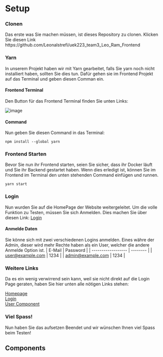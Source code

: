 # Setup 

### Clonen 
<p> Das erste was Sie machen müssen, ist dieses Repository zu clonen. Klicken Sie diesen Link https://github.com/LeonaIstrefi/uek223_team3_Leo_Ram_Frontend </p>


### Yarn 
<p> In unserem Projekt haben wir mit Yarn gearbeitet, falls Sie yarn noch nicht installiert haben, sollten Sie dies tun. Dafür gehen sie im Frontend Projekt auf das Terminal und geben diesen Comman ein. </p>

#### Frontend Terminal 
<p> Den Button für das Frontend Terminal finden Sie unten Links: </p>

![image](https://github.com/user-attachments/assets/8ca70991-08e2-4f34-8c2c-cdadfcf5a52b)

#### Command 
<p> Nun geben Sie diesen Command in das Terminal: </p>

```
npm install --global yarn
```

### Frontend Starten 
<p> Bevor Sie nun ihr Frontend starten, seien Sie sicher, dass ihr Docker läuft und Sie ihr Backend gestartet haben. Wenn dies erledigt ist, können Sie im Frontend im Terminal den unten stehenden Command einfügen und runnen. </p>

```
yarn start
```

### Login 
Nun wurden Sie auf die HomePage der Website weitergeleitet. Um die volle Funktion zu Testen, müssen Sie sich Anmelden. Dies machen Sie über diesen Link: [Login](http://localhost:3000/login)

#### Anmelde Daten 
Sie könne sich mit zwei verschiedenen Logins anmelden. Eines währe der Admin, dieser wird mehr Rechte haben als ein User, welcher die andere Anmelde Option ist. 
| E-Mail             | Password |
| ------------------ | -------- |
| user@example.com   | 1234     |
| admin@example.com  | 1234     |


### Weitere Links
<p> Da es ein wenig verwirrend sein kann, weil sie nicht direkt auf die Login Page geraten, haben Sie hier unten alle nötigen Links stehen: </p
<ul> 
  
[Homepage](http://localhost:3000)  
[Login](http://localhost:3000/login)  
[User Component](http://localhost:3000/users)
</ul>

### Viel Spass!
<p> Nun haben Sie das aufsetzen Beendet und wir wünschen Ihnen viel Spass beim Testen!</p>


  



## Components

